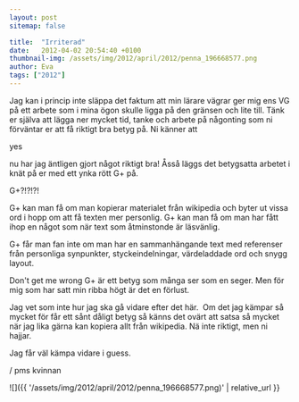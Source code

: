 ```yaml
---
layout: post
sitemap: false

title:  "Irriterad"
date:   2012-04-02 20:54:40 +0100
thumbnail-img: /assets/img/2012/april/2012/penna_196668577.png
author: Eva
tags: ["2012"]
---
```


Jag kan i princip inte släppa det faktum att min lärare vägrar ger mig ens VG på ett arbete som i mina ögon skulle ligga på den gränsen och lite till. Tänk er själva att lägga ner mycket tid, tanke och arbete på någonting som ni förväntar er att få riktigt bra betyg på. Ni känner att 

yes

 nu har jag äntligen gjort något riktigt bra! Åsså läggs det betygsatta arbetet i knät på er med ett ynka rött G+ på.






G+?!?!?! 

G+ kan man få om man kopierar materialet från wikipedia och byter ut vissa ord i hopp om att få texten mer personlig. G+ kan man få om man har fått ihop en något som när text som åtminstonde är läsvänlig. 

G+ får man fan inte om man har en sammanhängande text med referenser från personliga synpunkter, styckeindelningar, värdeladdade ord och snygg layout.

Don't get me wrong G+ är ett betyg som många ser som en seger. Men för mig som har satt min ribba högt är det en förlust.







Jag vet som inte hur jag ska gå vidare efter det här.  Om det jag kämpar så mycket för får ett sånt dåligt betyg så känns det ovärt att satsa så mycket när jag lika gärna kan kopiera allt från wikipedia. Nä inte riktigt, men ni hajjar. 

Jag får väl kämpa vidare i guess.




/ pms kvinnan

![]({{ '/assets/img/2012/april/2012/penna_196668577.png)'  | relative_url }}


